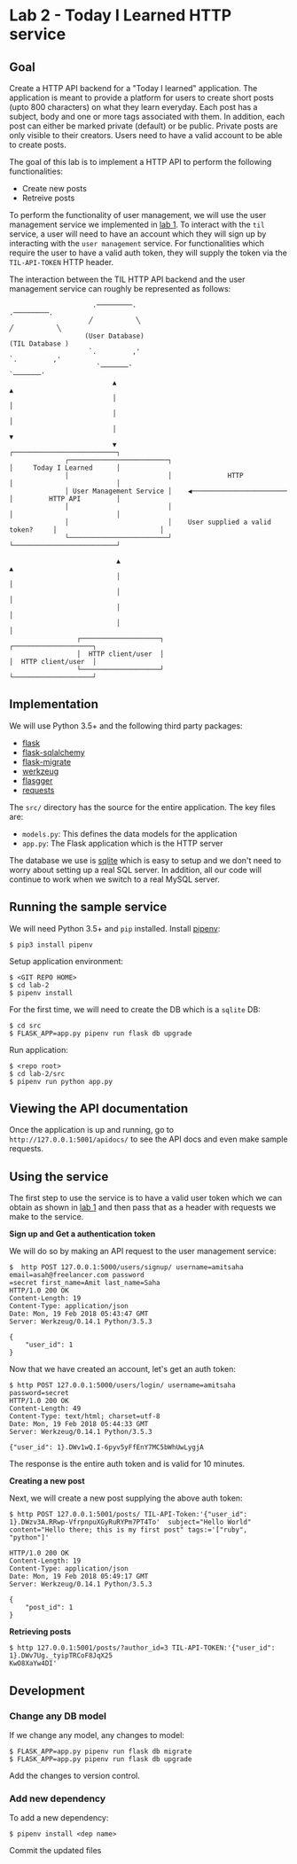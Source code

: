 # Lab 2 - Today I Learned HTTP service

## Goal

Create a HTTP API backend for a "Today I learned" application. The application is meant to provide
a platform for users to create short posts (upto 800 characters) on what they learn everyday.
Each post has a subject, body and one or more tags associated with them. In addition, each post can either
be marked private (default) or be public. Private posts are only visible to their creators. Users need to have
a valid account to be able to create posts.

The goal of this lab is to implement a HTTP API to perform the 
following functionalities:

- Create new posts
- Retreive posts

To perform the functionality of user management, we will use the user management
service we implemented in [lab 1](../lab-1). To interact with the `til` service, 
a user will need to have an account which they will sign up by interacting with the
`user management` service. For functionalities which require the user to have a valid
auth token, they will supply the token via the `TIL-API-TOKEN` HTTP header.

The interaction between the TIL HTTP API backend and the user management service can roughly
be represented as follows:
                                                                                                              
                         .─────────.                                                      .─────────.         
                        ╱           ╲                                                    ╱           ╲        
                       (User Database)                                                  (TIL Database )       
                        `.         ,'                                                    `.         ,'        
                          `───────'                                                        `───────'          
                              ▲                                                                ▲              
                              │                                                                │              
                              │                                                                │              
                              │                                                                ▼              
                              ▼                                                   ┌──────────────────────────┐
                  ┌─────────────────────────┐                                     │     Today I Learned      │
                  │                         │              HTTP                   │                          │
                  │ User Management Service │    ◀────────────────────────        │         HTTP API         │
                  │                         │                                     │                          │
                  │                         │    User supplied a valid token?     │                          │
                  └─────────────────────────┘                                     └──────────────────────────┘
                                                                                                              
                               ▲                                                               ▲              
                               │                                                               │              
                               │                                                               │              
                               │                                                               │              
                               │                                                               │              
                     ┌────────────────────┐                                          ┌────────────────────┐   
                     │  HTTP client/user  │                                          │  HTTP client/user  │   
                     └────────────────────┘                                          └────────────────────┘   



## Implementation

We will use Python 3.5+ and the following third party packages:

- [flask](flask.pocoo.org/docs/0.12/appcontext/#app-context)
- [flask-sqlalchemy](https://flask-sqlalchemy.pocoo.org)
- [flask-migrate](https://flask-migrate.readthedocs.io/en/latest/)
- [werkzeug](http://werkzeug.pocoo.org/)
- [flasgger](https://github.com/rochacbruno/flasgger)
- [requests](http://docs.python-requests.org/en/master/)

The `src/` directory has the source for the entire application. The key files are:

- `models.py`: This defines the data models for the application
- `app.py`: The Flask application which is the HTTP server

The database we use is [sqlite](https://docs.python.org/3/library/sqlite3.html) which is easy to setup
and we don't need to worry about setting up a real SQL server. In addition, all our code will continue
to work when we switch to a real MySQL server.


## Running the sample service

We will need Python 3.5+ and `pip` installed. Install [pipenv](https://docs.pipenv.org):

```
$ pip3 install pipenv
```

Setup application environment:

```
$ <GIT REPO HOME>
$ cd lab-2
$ pipenv install
```

For the first time, we will need to create the DB which is a `sqlite` DB:

```
$ cd src
$ FLASK_APP=app.py pipenv run flask db upgrade
```

Run application:

```
$ <repo root>
$ cd lab-2/src
$ pipenv run python app.py
```

## Viewing the API documentation 

Once the application is up and running, go to `http://127.0.0.1:5001/apidocs/` to see the API docs and
even make sample requests.


## Using the service

The first step to use the service is to have a valid user token which we can obtain as shown in [lab 1](../lab-1)
and then pass that as a header with requests we make to the service.

**Sign up and Get a authentication token**

We will do so by making an API request to the user management service:

```
$  http POST 127.0.0.1:5000/users/signup/ username=amitsaha email=asah@freelancer.com password
=secret first_name=Amit last_name=Saha
HTTP/1.0 200 OK
Content-Length: 19
Content-Type: application/json
Date: Mon, 19 Feb 2018 05:43:47 GMT
Server: Werkzeug/0.14.1 Python/3.5.3

{
    "user_id": 1
}
```

Now that we have created an account, let's get an auth token:

```
$ http POST 127.0.0.1:5000/users/login/ username=amitsaha password=secret
HTTP/1.0 200 OK
Content-Length: 49
Content-Type: text/html; charset=utf-8
Date: Mon, 19 Feb 2018 05:44:33 GMT
Server: Werkzeug/0.14.1 Python/3.5.3

{"user_id": 1}.DWv1wQ.I-6pyv5yFfEnY7MC5bWhUwLygjA
```

The response is the entire auth token and is valid for 10 minutes.


**Creating a new post**

Next, we will create a new post supplying the above auth token:

```
$ http POST 127.0.0.1:5001/posts/ TIL-API-Token:'{"user_id": 1}.DWzv3A.RRwp-VfrpnpuXGyRuRYPm7PT4To'  subject="Hello World" content="Hello there; this is my first post" tags:='["ruby", "python"]'

HTTP/1.0 200 OK
Content-Length: 19
Content-Type: application/json
Date: Mon, 19 Feb 2018 05:49:17 GMT
Server: Werkzeug/0.14.1 Python/3.5.3

{
    "post_id": 1
}
```

**Retrieving posts**

```
$ http 127.0.0.1:5001/posts/?author_id=3 TIL-API-TOKEN:'{"user_id": 1}.DWv7Ug._tyipTRCoF8JqX25
KwO8XaYw4DI'
```


## Development

### Change any DB model

If we change any model, any changes to model:

```
$ FLASK_APP=app.py pipenv run flask db migrate
$ FLASK_APP=app.py pipenv run flask db upgrade
```

Add the changes to version control.

### Add new dependency

To add a new dependency:

```
$ pipenv install <dep name>
```

Commit the updated files

